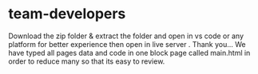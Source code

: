 # team-developers

Download the zip folder & extract the folder and open in vs code or any platform for better experience then open in live server . 
Thank you...
We have typed all pages data and code in one block page called main.html in order to reduce many so that its easy to review.
